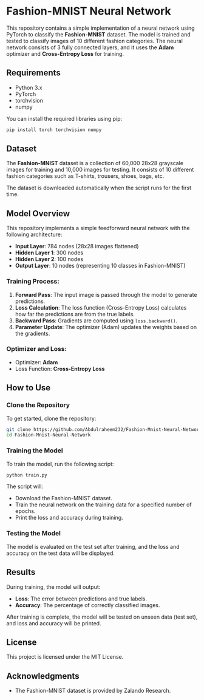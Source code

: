 
# Fashion-MNIST Neural Network

This repository contains a simple implementation of a neural network using PyTorch to classify the **Fashion-MNIST** dataset. The model is trained and tested to classify images of 10 different fashion categories. The neural network consists of 3 fully connected layers, and it uses the **Adam** optimizer and **Cross-Entropy Loss** for training.

## Requirements

- Python 3.x
- PyTorch
- torchvision
- numpy

You can install the required libraries using pip:

```bash
pip install torch torchvision numpy
```

## Dataset

The **Fashion-MNIST** dataset is a collection of 60,000 28x28 grayscale images for training and 10,000 images for testing. It consists of 10 different fashion categories such as T-shirts, trousers, shoes, bags, etc. 

The dataset is downloaded automatically when the script runs for the first time.

## Model Overview

This repository implements a simple feedforward neural network with the following architecture:
- **Input Layer**: 784 nodes (28x28 images flattened)
- **Hidden Layer 1**: 300 nodes
- **Hidden Layer 2**: 100 nodes
- **Output Layer**: 10 nodes (representing 10 classes in Fashion-MNIST)

### Training Process:
1. **Forward Pass**: The input image is passed through the model to generate predictions.
2. **Loss Calculation**: The loss function (Cross-Entropy Loss) calculates how far the predictions are from the true labels.
3. **Backward Pass**: Gradients are computed using `loss.backward()`.
4. **Parameter Update**: The optimizer (Adam) updates the weights based on the gradients.

### Optimizer and Loss:
- Optimizer: **Adam**
- Loss Function: **Cross-Entropy Loss**

## How to Use

### Clone the Repository
To get started, clone the repository:

```bash
git clone https://github.com/Abdulraheem232/Fashion-Mnist-Neural-Network.git
cd Fashion-Mnist-Neural-Network
```

### Training the Model
To train the model, run the following script:

```bash
python train.py
```

The script will:
- Download the Fashion-MNIST dataset.
- Train the neural network on the training data for a specified number of epochs.
- Print the loss and accuracy during training.

### Testing the Model
The model is evaluated on the test set after training, and the loss and accuracy on the test data will be displayed.

## Results

During training, the model will output:
- **Loss**: The error between predictions and true labels.
- **Accuracy**: The percentage of correctly classified images.

After training is complete, the model will be tested on unseen data (test set), and loss and accuracy will be printed.

## License

This project is licensed under the MIT License.

## Acknowledgments

- The Fashion-MNIST dataset is provided by Zalando Research.
